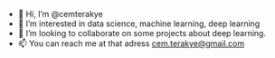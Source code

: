 - 👋 Hi, I’m @cemterakye
- 👀 I’m interested in data science, machine learning, deep learning
- 💞️ I’m looking to collaborate on some projects about deep learning.
- 📫 You can reach me at that adress cem.terakye@gmail.com

<!---
cemterakye/cemterakye is a ✨ special ✨ repository because its `README.md` (this file) appears on your GitHub profile.
You can click the Preview link to take a look at your changes.
--->
